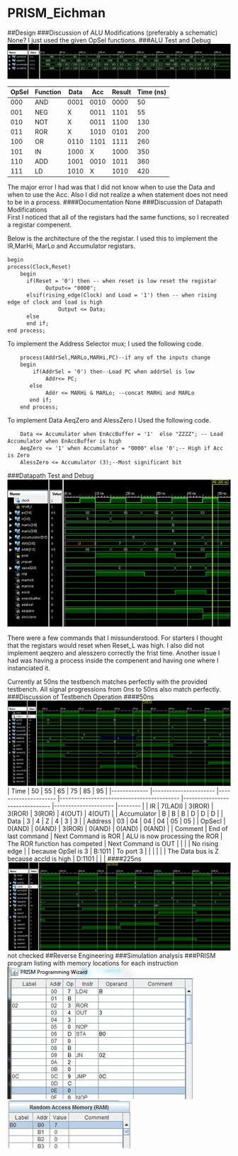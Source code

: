 PRISM_Eichman
=============
##Design
###Discussion of ALU Modifications (preferably a schematic)	
None? I just used the given OpSel functions.
###ALU Test and Debug 
![image](https://raw.githubusercontent.com/DanielEichman/PRISM_Eichman/master/480ns.JPG)

| OpSel | Function | Data | Acc  | Result | Time (ns) |
|-------|----------|------|------|--------|-----------|
| 000   | AND      | 0001 | 0010 | 0000   | 50        |
| 001   | NEG      | X    | 0011 | 1101   | 55        |
| 010   | NOT      | X    | 0011 | 1100   | 130       |
| 011   | ROR      | X    | 1010 | 0101   | 200       |
| 100   | OR       | 0110 | 1101 | 1111   | 260       |
| 101   | IN       | 1000 | X    | 1000   | 350       |
| 110   | ADD      | 1001 | 0010 | 1011   | 360       |
| 111   | LD       | 1010 | X    | 1010   | 420       |

The major error I had was that I did not know when to use the Data and when to use the Acc. Also I did not realize a when statement does not need to be in a process.
####Documentation
None
###Discussion of Datapath Modifications 	
First I noticed that all of the registars had the same functions, so I recreated a registar compenent. 

Below is the architecture of the the registar. I used this to implement the IR,MarHi, MarLo and Accumulator registars. 
```
begin
process(Clock,Reset)
  	begin	
	  if(Reset = '0') then -- when reset is low reset the registar
			Output<= "0000";
	  elsif(rising_edge(Clock) and Load = '1') then -- when rising edge of clock and load is high 
				Output <= Data;
	  else
	  end if;
end process;
```
To implement the Address Selector mux; I used the following code.
```
	process(AddrSel,MARLo,MARHi,PC)--if any of the inputs change
  	begin				 
		if(AddrSel = '0') then--Load PC when addrSel is low
			Addr<= PC;
	   else
			Addr <= MARHi & MARLo; --concat MARHi and MARLo
	   end if;
  	end process;  
```
To implement Data AeqZero and AlessZero I Used the following code.
```
	Data <= Accumulator when EnAccBuffer = '1'  else "ZZZZ"; -- Load Accumulator when EnAccBuffer is high
   	AeqZero <= '1' when Accumulator = "0000" else '0';-- High if Acc is Zero	
	AlessZero <= Accumulator (3);--Most significant bit
```

###Datapath Test and Debug 	
![image](https://raw.githubusercontent.com/DanielEichman/PRISM_Eichman/master/50ns.JPG)

There were a few commands that I missunderstood. For starters I thought that the registars would reset when Reset_L was high. I also did not implement aeqzero and alesszero correctly the frist time. Another issue I had was having a process inside the compenent and having one where I instanciated it.

Currently at 50ns the testbench matches perfectly with the provided testbench. All signal progressions from 0ns to 50ns also match perfectly. 
###Discussion of Testbench Operation
####50ns 
![image](https://raw.githubusercontent.com/DanielEichman/PRISM_Eichman/master/50-100ns.JPG)
| Time        	| 50                   	| 55                  	| 65                                       	| 75                            	| 85                  	| 95     	|
|-------------	|----------------------	|---------------------	|------------------------------------------	|-------------------------------	|---------------------	|--------	|
| IR          	| 7(LADI)              	| 3(ROR)              	| 3(ROR)                                   	| 3(ROR)                        	| 4(OUT)              	| 4(OUT) 	|
| Accumulator 	| B                    	| B                   	| B                                        	| D                             	| D                   	| D      	|
| Data        	| 3                    	| 4                   	| Z                                        	| 4                             	| 3                   	| 3      	|
| Address     	| 03                   	| 04                  	| 04                                       	| 04                            	| 05                  	| 05     	|
| OpSecl      	| 0(AND)               	| 0(AND)              	| 3(ROR)                                   	| 0(AND)                        	| 0(AND)              	| 0(AND) 	|
| Comment     	| End of last command  	| Next Command is ROR 	| ALU is now processing the ROR            	| The ROR function has competed 	| Next Command is OUT 	|        	|
|             	| No rising edge       	|                     	| because OpSel is 3                       	| B:1011                        	| To port 3           	|        	|
|             	|                      	|                     	| The  Data bus is Z because accld is high 	| D:1101                        	|                     	|        	|
####225ns 
![image](https://raw.githubusercontent.com/DanielEichman/PRISM_Eichman/master/225ns.JPG)
not checked 
##Reverse Engineering
###Simulation analysis
###PRISM program listing with memory locations for each instruction
![image](https://raw.githubusercontent.com/DanielEichman/PRISM_Eichman/master/PRISM_Wizard.JPG)
![image](https://raw.githubusercontent.com/DanielEichman/PRISM_Eichman/master/PRISM_RAM.JPG)
